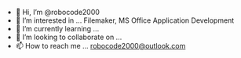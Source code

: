 - 👋 Hi, I’m @robocode2000
- 👀 I’m interested in ... Filemaker, MS Office Application Development
- 🌱 I’m currently learning ...
- 💞️ I’m looking to collaborate on ...
- 📫 How to reach me ... robocode2000@outlook.com

<!---
robocode2000/robocode2000 is a ✨ special ✨ repository because its `README.md` (this file) appears on your GitHub profile.
You can click the Preview link to take a look at your changes.
--->
